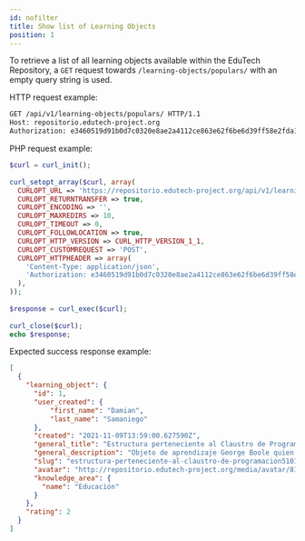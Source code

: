 ```yaml
---
id: nofilter
title: Show list of Learning Objects
position: 1
---
```


To retrieve a list of all learning objects available within the EduTech Repository, a ``GET`` request towards ``/learning-objects/populars/`` with an empty query string is used.

HTTP request example:

```bash
GET /api/v1/learning-objects/populars/ HTTP/1.1
Host: repositorio.edutech-project.org
Authorization: e3460519d91b0d7c0320e8ae2a4112ce863e62f6be6d39ff58e2fda19a1995a8
```

PHP request example:

```php
$curl = curl_init();
 
curl_setopt_array($curl, array(
  CURLOPT_URL => 'https://repositorio.edutech-project.org/api/v1/learning-objects/populars/',
  CURLOPT_RETURNTRANSFER => true,
  CURLOPT_ENCODING => '',
  CURLOPT_MAXREDIRS => 10,
  CURLOPT_TIMEOUT => 0,
  CURLOPT_FOLLOWLOCATION => true,
  CURLOPT_HTTP_VERSION => CURL_HTTP_VERSION_1_1,
  CURLOPT_CUSTOMREQUEST => 'POST',
  CURLOPT_HTTPHEADER => array(
    'Content-Type: application/json',
    'Authorization: e3460519d91b0d7c0320e8ae2a4112ce863e62f6be6d39ff58e2fda19a1995a8'
  ),
));
 
$response = curl_exec($curl);
 
curl_close($curl);
echo $response;
```

Expected success response example:

```json
[
  {
    "learning_object": {
      "id": 1,
      "user_created": {
          "first_name": "Damian",
          "last_name": "Samaniego"
      },
      "created": "2021-11-09T13:59:00.627590Z",
      "general_title": "Estructura perteneciente al Claustro de Programación",
      "general_description": "Objeto de aprendizaje George Boole quien fue un famoso matemático de origen inglés que publicó un tratado sobre las leyes del pensamiento, el cual sustenta las teorías de la lógica y la probabilidad.",
      "slug": "estructura-perteneciente-al-claustro-de-programacion51018",
      "avatar": "http://repositorio.edutech-project.org/media/avatar/8146153622_9d29b47980_ADhxGbp.jpg",
      "knowledge_area": {
        "name": "Educación"
      }
    },
    "rating": 2
  }
]
```